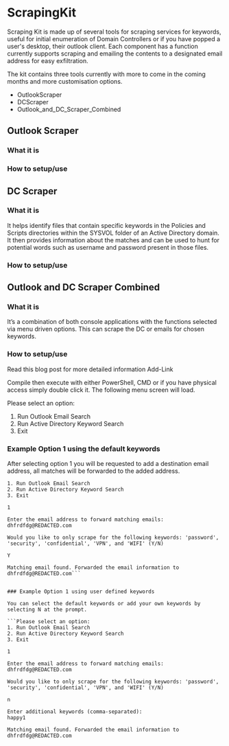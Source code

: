 # ScrapingKit
Scraping Kit is made up of several tools for scraping services for keywords, useful for initial enumeration of Domain Controllers or if you have popped a user's desktop, their outlook client. Each component has a function currently supports scraping and emailing the contents to a designated email address for easy exfiltration.

The kit contains three tools currently with more to come in the coming months and more customisation options.

- OutlookScraper
- DCScraper
- Outlook_and_DC_Scraper_Combined
## Outlook Scraper

### What it is

### How to setup/use

## DC Scraper

### What it is

It helps identify files that contain specific keywords in the Policies and Scripts directories within the SYSVOL folder of an Active Directory domain. It then provides information about the matches and can be used to hunt for potential words such as username and password present in those files.

### How to setup/use

## Outlook and DC Scraper Combined

### What it is

It’s a combination of both console applications with the functions selected via menu driven options. This can scrape the DC or emails for chosen keywords.

### How to setup/use

Read this blog post for more detailed information Add-Link

Compile then execute with either PowerShell, CMD or if you have physical access simply double click it.
The following menu screen will load.

Please select an option:
1. Run Outlook Email Search
2. Run Active Directory Keyword Search
3. Exit


### Example Option 1 using the default keywords

After selecting option 1 you will be requested to add a destination email address, all matches will be forwarded to the added address.
 
```Please select an option:
1. Run Outlook Email Search
2. Run Active Directory Keyword Search
3. Exit

1

Enter the email address to forward matching emails:
dhfrdfdg@REDACTED.com

Would you like to only scrape for the following keywords: 'password', 'security', 'confidential', 'VPN', and 'WIFI' (Y/N)

Y

Matching email found. Forwarded the email information to dhfrdfdg@REDACTED.com```


### Example Option 1 using user defined keywords

You can select the default keywords or add your own keywords by selecting N at the prompt.

```Please select an option:
1. Run Outlook Email Search
2. Run Active Directory Keyword Search
3. Exit

1

Enter the email address to forward matching emails:
dhfrdfdg@REDACTED.com

Would you like to only scrape for the following keywords: 'password', 'security', 'confidential', 'VPN', and 'WIFI' (Y/N)

n

Enter additional keywords (comma-separated):
happy1

Matching email found. Forwarded the email information to dhfrdfdg@REDACTED.com

```

